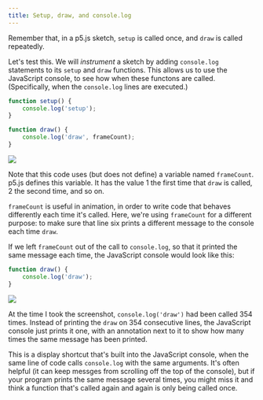 ```yaml
---
title: Setup, draw, and console.log
---
```


Remember that, in a p5.js sketch, `setup` is called once, and `draw` is called repeatedly.

Let's test this. We will _instrument_ a sketch by adding `console.log` statements to its `setup` and `draw` functions. This allows us to use the JavaScript console, to see how when these functons are called. (Specifically, when the `console.log` lines are executed.)

```javascript filename=sketch.js
function setup() {
    console.log('setup');
}

function draw() {
    console.log('draw', frameCount);
}
```

![](../assets/images/image-4.png)

Note that this code uses (but does not define) a variable named `frameCount`. p5.js defines this variable. It has the value 1 the first time that `draw` is called, 2 the second time, and so on.

`frameCount` is useful in animation, in order to write code that behaves differently each time it's called. Here, we're using `frameCount` for a different purpose: to make sure that line six prints a different message to the console each time `draw`.

If we left `frameCount` out of the call to `console.log`, so that it printed the same message each time, the JavaScript console would look like this:

```javascript
function draw() {
    console.log('draw');
}
```

![](..//assets/images/image-5.png)

At the time I took the screenshot, `console.log('draw')` had been called 354 times. Instead of printing the `draw` on 354 consecutive lines, the JavaScript console just prints it one, with an annotation next to it to show how many times the same message has been printed.

This is a display shortcut that's built into the JavaScript console, when the same line of code calls `console.log` with the same arguments. It's often helpful (it can keep messges from scrolling off the top of the console), but if your program prints the same message several times, you might miss it and think a function that's called again and again is only being called once.
